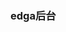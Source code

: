 <!--
 * @Author: your name
 * @Date: 2020-05-11 17:24:27
 * @LastEditTime: 2020-05-11 18:53:46
 * @LastEditors: Please set LastEditors
 * @Description: In User Settings Edit
 * @FilePath: \edu-kid-face-weapp-deve:\外接项目\edga-back-manage\README.md
 -->
### edga后台